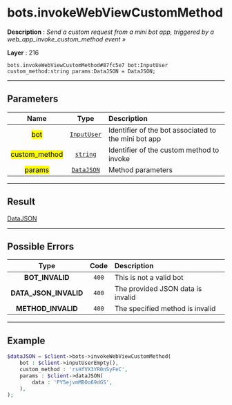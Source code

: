 # bots.invokeWebViewCustomMethod

**Description** : *Send a custom request from a mini bot app, triggered by a web\_app\_invoke\_custom\_method event &raquo;*

**Layer** : 216

```tl
bots.invokeWebViewCustomMethod#87fc5e7 bot:InputUser custom_method:string params:DataJSON = DataJSON;
```

---

## Parameters

| Name | Type | Description |
| :---: | :---: | :--- |
| <mark>bot</mark> | [`InputUser`](type/InputUser) | Identifier of the bot associated to the mini bot app |
| <mark>custom_method</mark> | [`string`](type/string) | Identifier of the custom method to invoke |
| <mark>params</mark> | [`DataJSON`](type/DataJSON) | Method parameters |

---

## Result

[DataJSON](type/DataJSON)

---

## Possible Errors

| Type | Code | Description |
| :---: | :---: | :--- |
| **BOT_INVALID** | `400` | This is not a valid bot |
| **DATA_JSON_INVALID** | `400` | The provided JSON data is invalid |
| **METHOD_INVALID** | `400` | The specified method is invalid |

---

## Example

```php
$dataJSON = $client->bots->invokeWebViewCustomMethod(
	bot : $client->inputUserEmpty(),
	custom_method : 'rsHfVX3YR0nSyFeC',
	params : $client->dataJSON(
		data : 'PY5ejvmMBOo69dGS',
	),
);
```